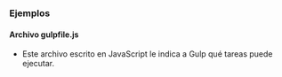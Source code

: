 ### Ejemplos
#### Archivo gulpfile.js

- Este archivo escrito en JavaScript le indica a Gulp qué tareas puede ejecutar.
